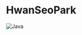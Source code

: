 # HwanSeoPark
![Java](https://img.shields.io/badge/java-%23ED8B00.svg?style=for-the-badge&logo=openjdk&logoColor=white)
